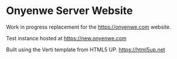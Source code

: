 # Onyenwe Server Website

Work in progress replacement for the https://onyenwe.com website.

Test instance hosted at https://new.onyenwe.com

Built using the Verti template from HTML5 UP.
https://html5up.net
